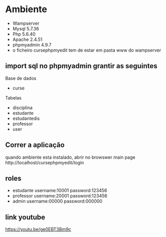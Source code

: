 # Ambiente

- Wampserver
- Mysql	5.7.36
- Php 5.6.40
- Apache 2.4.51
- phpmyadmin 4.9.7 
- o ficheiro cursephpmyedit tem de estar em pasta www do wampserver

## import sql no phpmyadmin grantir as seguintes
Base de dados 
- curse

Tabelas
- disciplina
- estudante
- estudantedis
- professor
- user

## Correr a aplicação
quando ambiente esta instalado, abrir no browswer main page http://localhost/cursephpmyedit/login

## roles
- estudante username:10001 password:123456
- professor username:20001 password:123456
- admin	    username:00000 password:000000


    
 ## link youtube
 https://youtu.be/ge0EBT3Bm9c
    

    
 


